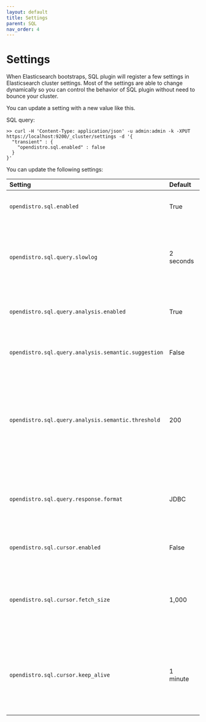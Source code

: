 ```yaml
---
layout: default
title: Settings
parent: SQL
nav_order: 4
---
```


# Settings

When Elasticsearch bootstraps, SQL plugin will register a few settings
in Elasticsearch cluster settings. Most of the settings are able to
change dynamically so you can control the behavior of SQL plugin without
need to bounce your cluster.

You can update a setting with a new value like this.

SQL query:

```console
>> curl -H 'Content-Type: application/json' -u admin:admin -k -XPUT https://localhost:9200/_cluster/settings -d '{
  "transient" : {
    "opendistro.sql.enabled" : false
  }
}'
```

You can update the following settings:

Setting | Default | Description
:--- | :--- | :---
`opendistro.sql.enabled` | True | You can disable SQL plugin to reject all coming requests.
`opendistro.sql.query.slowlog` | 2 seconds | You can configure the time limit (seconds) for slow query which would be logged as `Slow query: elapsed=xxx (ms)` in `elasticsearch.log`.
`opendistro.sql.query.analysis.enabled` | True | You can disable query analyzer to bypass strict syntactic and semantic analysis.
`opendistro.sql.query.analysis.semantic.suggestion` | False | You can enable query analyzer to suggest correct field names for quick fix.
`opendistro.sql.query.analysis.semantic.threshold` | 200 | Because query analysis needs to build semantic context in memory, index with large number of field would be skipped. You can update it to apply analysis to smaller or larger index as needed.
`opendistro.sql.query.response.format` | JDBC | You can set default response format of the query. The supported formats include: JDBC, JSON, CSV, raw, and table.
`opendistro.sql.cursor.enabled` | False | You can enable or disable pagination for all queries that are supported.
`opendistro.sql.cursor.fetch_size` | 1,000 | You can set the default `fetch_size` for all queries that are supported by pagination. An explicit `fetch_size` passed in request overrides this value.
`opendistro.sql.cursor.keep_alive` | 1 minute | You can set this value to indicate how long the cursor context is kept open. Cursor contexts are resource heavy, we recommend using a lower value, if possible.
